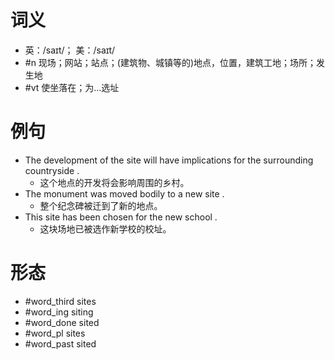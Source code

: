 # 词义
- 英：/saɪt/； 美：/saɪt/
- #n 现场；网站；站点；(建筑物、城镇等的)地点，位置，建筑工地；场所；发生地
- #vt 使坐落在；为…选址
# 例句
- The development of the site will have implications for the surrounding countryside .
	- 这个地点的开发将会影响周围的乡村。
- The monument was moved bodily to a new site .
	- 整个纪念碑被迁到了新的地点。
- This site has been chosen for the new school .
	- 这块场地已被选作新学校的校址。
# 形态
- #word_third sites
- #word_ing siting
- #word_done sited
- #word_pl sites
- #word_past sited
